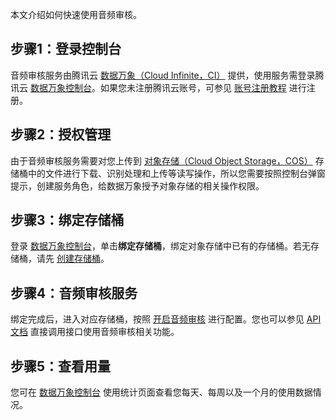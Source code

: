 ﻿本文介绍如何快速使用音频审核。

## 步骤1：登录控制台

音频审核服务由腾讯云 [数据万象（Cloud Infinite，CI）](https://cloud.tencent.com/document/product/460) 提供，使用服务需登录腾讯云 [数据万象控制台](https://console.cloud.tencent.com/ci)。如果您未注册腾讯云账号，可参见 [账号注册教程](https://cloud.tencent.com/document/product/378/17985) 进行注册。

## 步骤2：授权管理

由于音频审核服务需要对您上传到 [对象存储（Cloud Object Storage，COS）](https://cloud.tencent.com/document/product/436) 存储桶中的文件进行下载、识别处理和上传等读写操作，所以您需要按照控制台弹窗提示，创建服务角色，给数据万象授予对象存储的相关操作权限。

## 步骤3：绑定存储桶

登录 [数据万象控制台](https://console.cloud.tencent.com/ci/bucket)，单击**绑定存储桶**，绑定对象存储中已有的存储桶。若无存储桶，请先 [创建存储桶](https://cloud.tencent.com/document/product/460/10637)。

## 步骤4：音频审核服务

绑定完成后，进入对应存储桶，按照 [开启音频审核](https://cloud.tencent.com/document/product/1533/64187) 进行配置。您也可以参见 [API 文档](https://cloud.tencent.com/document/product/1533/64194) 直接调用接口使用音频审核相关功能。

## 步骤5：查看用量

您可在 [数据万象控制台](https://console.cloud.tencent.com/ci) 使用统计页面查看您每天、每周以及一个月的使用数据情况。


